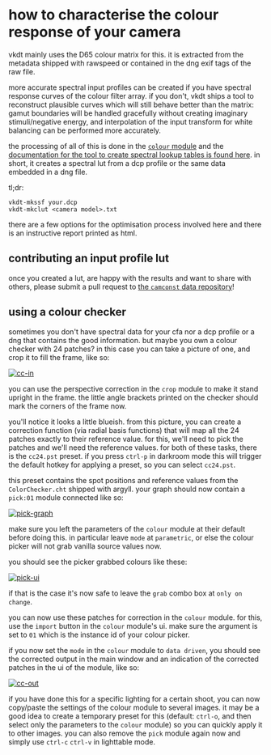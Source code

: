 # how to characterise the colour response of your camera

vkdt mainly uses the D65 colour matrix for this. it is extracted from
the metadata shipped with rawspeed or contained in the dng exif tags
of the raw file.

more accurate spectral input profiles can be created if you have
spectral response curves of the colour filter array. if you don't,
vkdt ships a tool to reconstruct plausible curves which will still
behave better than the matrix: gamut boundaries will be handled
gracefully without creating imaginary stimuli/negative energy, and
interpolation of the input transform for white balancing can be
performed more accurately.

the processing of all of this is done in the [`colour` module](../../../src/pipe/modules/colour/readme.md) and the [documentation for the
tool to create spectral lookup tables is found here](../../../src/tools/clut/readme.md).
in short, it creates a spectral lut from a dcp profile or the same data
embedded in a dng file.

tl;dr:
```
vkdt-mkssf your.dcp
vkdt-mkclut <camera model>.txt
```

there are a few options for the optimisation process involved here
and there is an instructive report printed as html.

## contributing an input profile lut

once you created a lut, are happy with the results and want to share with
others, please submit a pull request to [the `camconst` data
repository](https://github.com/hanatos/vkdt-camconst)!

## using a colour checker

sometimes you don't have spectral data for your cfa nor a dcp profile or a dng that
contains the good information. but maybe you own a colour checker with 24 patches?
in this case you can take a picture of one, and crop it to fill the frame, like so:

[![cc-in](cc-in.png)](cc-in.png)

you can use the perspective correction in the `crop` module to make it stand upright in
the frame. the little angle brackets printed on the checker should mark the corners
of the frame now.

you'll notice it looks a little blueish. from this picture, you can create a
correction function (via radial basis functions) that will map all the 24
patches exactly to their reference value. for this, we'll need to pick the
patches and we'll need the reference values. for both of these tasks, there is
the `cc24.pst` preset. if you press `ctrl-p` in darkroom mode this will trigger
the default hotkey for applying a preset, so you can select `cc24.pst`.

this preset contains the spot positions and reference values from the
`ColorChecker.cht` shipped with argyll. your graph should now contain a `pick:01`
module connected like so:

[![pick-graph](pick-graph.png)](pick-graph.png)

make sure you left the parameters of the `colour` module at their default before
doing this. in particular leave `mode` at `parametric`, or else the colour picker
will not grab vanilla source values now.

you should see the picker grabbed colours like these:

[![pick-ui](pick-ui.png)](pick-ui.png)

if that is the case it's now safe to leave the `grab` combo box at `only on change`.

you can now use these patches for correction in the `colour` module. for this,
use the `import` button in the `colour` module's ui. make sure the argument is
set to `01` which is the instance id of your colour picker.

if you now set the `mode` in the `colour` module to `data driven`, you should see
the corrected output in the main window and an indication of the corrected patches
in the ui of the module, like so:

[![cc-out](cc-out.png)](cc-out.png)

if you have done this for a specific lighting for a certain shoot, you can now
copy/paste the settings of the colour module to several images. it may be a
good idea to create a temporary preset for this (default: `ctrl-o`, and then
select only the parameters to the `colour` module) so you can quickly apply it
to other images. you can also remove the `pick` module again now and simply use
`ctrl-c` `ctrl-v` in lighttable mode.
